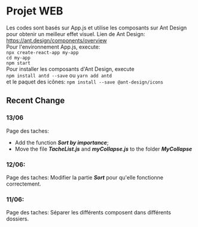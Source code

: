 # Projet WEB  
Les codes sont basés sur App.js et utilise les composants sur Ant Design pour obtenir un meilleur effet visuel.
Lien de Ant Design: https://ant.design/components/overview  
Pour l'environnement App.js, execute:  
`npx create-react-app my-app`  
`cd my-app`  
`npm start`  
Pour installer les composants d'Ant Design, execute  
`npm install antd --save` ou `yarn add antd`  
et le paquet des icônes: `npm install --save @ant-design/icons`


## Recent Change
### 13/06
Page des taches:  
* Add the function  ***Sort by importance***;  
* Move the file  ***TacheList.js***  and  ***myCollapse.js***  to the folder  ***MyCollapse***

### 12/06:  
Page des taches: Modifier la partie  ***Sort***  pour qu'elle fonctionne correctement. 

### 11/06:  
Page des taches: Séparer les différents composent dans différents dossiers. 
